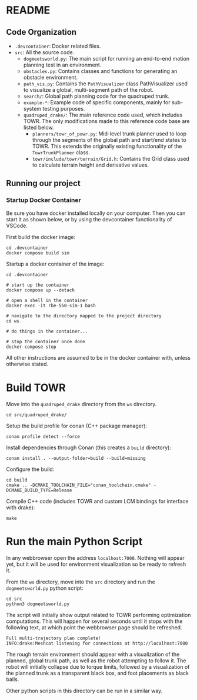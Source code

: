 # README

## Code Organization
- `.devcontainer`: Docker related files.
- `src`: All the source code.
  - `dogmeetsworld.py`: The main script for running an end-to-end motion
    planning test in an environment.
  - `obstacles.py`: Contains classes and functions for generating an obstacle environment.
  - `path_vis.py`: Contains the `PathVisualizer` class PathVisualizer used to
    visualize a global, multi-segment path of the robot.
  - `search/`: Global path planning code for the quadruped trunk.
  - `example-*`: Example code of specific components, mainly for sub-system testing purposes.
  - `quadruped_drake/`: The main reference code used, which includes TOWR. The
    only modifications made to this reference code base are listed below.
    - `planners/towr_of_powr.py`: Mid-level trunk planner used to loop through
      the segments of the global path and start/end states to TOWR. This extends
      the originally existing functionality of the `TowrTrunkPlanner` class.
    - `towr/include/towr/terrain/Grid.h`: Contains the Grid class used to
      calculate terrain height and derivative values.

## Running our project

### Startup Docker Container

Be sure you have docker installed locally on your computer. Then you can start it as shown below, or by using the devcontainer functionality of VSCode.

First build the docker image:
``` shell
cd .devcontainer
docker compose build sim
```

Startup a docker container of the image:
``` shell
cd .devcontainer

# start up the container
docker compose up --detach

# open a shell in the container
docker exec -it rbe-550-sim-1 bash

# navigate to the directory mapped to the project directory
cd ws

# do things in the container...

# stop the container once done
docker compose stop
```

All other instructions are assumed to be in the docker container with, unless otherwise stated.

# Build TOWR
Move into the `quadruped_drake` directory from the `ws` directory.

``` shell
cd src/quadruped_drake/
```

Setup the build profile for conan (C++ package manager):

``` shell
conan profile detect --force
```

Install dependencies through Conan (this creates a `build` directory):

``` shell
conan install . --output-folder=build --build=missing
```

Configure the build:
``` shell
cd build
cmake .. -DCMAKE_TOOLCHAIN_FILE="conan_toolchain.cmake" -DCMAKE_BUILD_TYPE=Release

```

Compile C\+\+ code (includes TOWR and custom LCM bindings for interface with drake):
```
make
```

# Run the main Python Script
In any webbrowser open the address `localhost:7000`. Nothing will appear yet,
but it will be used for environment visualization so be ready to refresh it.


From the `ws` directory, move into the `src` directory and run the `dogmeetsworld.py` python script:

``` shell
cd src
python3 dogmeetsworld.py
```

The script will initially show output related to TOWR performing optimization
computations. This will happen for several seconds until it stops with the
following text, at which point the webbrowser page should be refreshed.

``` shell
Full multi-trajectory plan complete!
INFO:drake:Meshcat listening for connections at http://localhost:7000
```

The rough terrain environment should appear with a visualization of the planned,
global trunk path, as well as the robot attempting to follow it. The robot will
initially collapse due to torque limits, followed by a visualization of the
planned trunk as a transparent black box, and foot placements as black balls.

Other python scripts in this directory can be run in a similar way.
